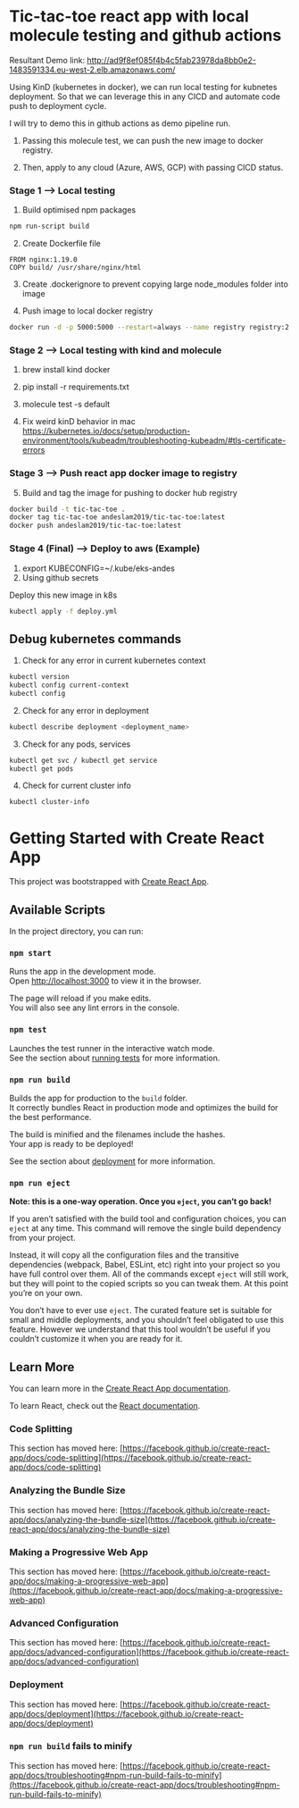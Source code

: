 # Tic-tac-toe react app with local molecule testing and github actions

Resultant Demo link: http://ad9f8ef085f4b4c5fab23978da8bb0e2-1483591334.eu-west-2.elb.amazonaws.com/

Using KinD (kubernetes in docker), we can run local testing for kubnetes deployment.
So that we can leverage this in any CICD and automate code push to deployment cycle.

I will try to demo this in github actions as demo pipeline run.

1. Passing this molecule test, we can push the new image to docker registry.

2. Then, apply to any cloud (Azure, AWS, GCP) with passing CICD status.


### Stage 1 --> Local testing 
1. Build optimised npm packages
```bash
npm run-script build
```
2. Create Dockerfile file
```
FROM nginx:1.19.0
COPY build/ /usr/share/nginx/html
```

3. Create .dockerignore to prevent copying large node_modules folder into image

4. Push image to local docker registry
```bash
docker run -d -p 5000:5000 --restart=always --name registry registry:2
```

### Stage 2 --> Local testing with kind and molecule
1. brew install kind docker

2. pip install -r requirements.txt

3. molecule test -s default

4. Fix weird kinD behavior in mac
https://kubernetes.io/docs/setup/production-environment/tools/kubeadm/troubleshooting-kubeadm/#tls-certificate-errors


### Stage 3 --> Push react app docker image to registry
5. Build and tag the image for pushing to docker hub registry
```bash
docker build -t tic-tac-toe .
docker tag tic-tac-toe andeslam2019/tic-tac-toe:latest
docker push andeslam2019/tic-tac-toe:latest
```

### Stage 4 (Final) --> Deploy to aws (Example)
1. export KUBECONFIG=~/.kube/eks-andes
2. Using github secrets

Deploy this new image in k8s
```bash
kubectl apply -f deploy.yml
```


## Debug kubernetes commands

1. Check for any error in current kubernetes context
```bash
kubectl version
kubectl config current-context
kubectl config 
```

2. Check for any error in deployment
```bash
kubectl describe deployment <deployment_name>
```

3. Check for any pods, services
```bash
kubectl get svc / kubectl get service
kubectl get pods
```

4. Check for current cluster info
```bash
kubectl cluster-info
```

# Getting Started with Create React App

This project was bootstrapped with [Create React App](https://github.com/facebook/create-react-app).

## Available Scripts

In the project directory, you can run:

### `npm start`

Runs the app in the development mode.\
Open [http://localhost:3000](http://localhost:3000) to view it in the browser.

The page will reload if you make edits.\
You will also see any lint errors in the console.

### `npm test`

Launches the test runner in the interactive watch mode.\
See the section about [running tests](https://facebook.github.io/create-react-app/docs/running-tests) for more information.

### `npm run build`

Builds the app for production to the `build` folder.\
It correctly bundles React in production mode and optimizes the build for the best performance.

The build is minified and the filenames include the hashes.\
Your app is ready to be deployed!

See the section about [deployment](https://facebook.github.io/create-react-app/docs/deployment) for more information.

### `npm run eject`

**Note: this is a one-way operation. Once you `eject`, you can’t go back!**

If you aren’t satisfied with the build tool and configuration choices, you can `eject` at any time. This command will remove the single build dependency from your project.

Instead, it will copy all the configuration files and the transitive dependencies (webpack, Babel, ESLint, etc) right into your project so you have full control over them. All of the commands except `eject` will still work, but they will point to the copied scripts so you can tweak them. At this point you’re on your own.

You don’t have to ever use `eject`. The curated feature set is suitable for small and middle deployments, and you shouldn’t feel obligated to use this feature. However we understand that this tool wouldn’t be useful if you couldn’t customize it when you are ready for it.

## Learn More

You can learn more in the [Create React App documentation](https://facebook.github.io/create-react-app/docs/getting-started).

To learn React, check out the [React documentation](https://reactjs.org/).

### Code Splitting

This section has moved here: [https://facebook.github.io/create-react-app/docs/code-splitting](https://facebook.github.io/create-react-app/docs/code-splitting)

### Analyzing the Bundle Size

This section has moved here: [https://facebook.github.io/create-react-app/docs/analyzing-the-bundle-size](https://facebook.github.io/create-react-app/docs/analyzing-the-bundle-size)

### Making a Progressive Web App

This section has moved here: [https://facebook.github.io/create-react-app/docs/making-a-progressive-web-app](https://facebook.github.io/create-react-app/docs/making-a-progressive-web-app)

### Advanced Configuration

This section has moved here: [https://facebook.github.io/create-react-app/docs/advanced-configuration](https://facebook.github.io/create-react-app/docs/advanced-configuration)

### Deployment

This section has moved here: [https://facebook.github.io/create-react-app/docs/deployment](https://facebook.github.io/create-react-app/docs/deployment)

### `npm run build` fails to minify

This section has moved here: [https://facebook.github.io/create-react-app/docs/troubleshooting#npm-run-build-fails-to-minify](https://facebook.github.io/create-react-app/docs/troubleshooting#npm-run-build-fails-to-minify)

